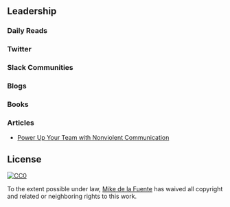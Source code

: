 ﻿## Leadership
### Daily Reads

### Twitter

### Slack Communities

### Blogs

### Books

### Articles
- [Power Up Your Team with Nonviolent Communication](http://firstround.com/review/power-up-your-team-with-nonviolent-communication-principles/)

## License

[![CC0](https://mirrors.creativecommons.org/presskit/buttons/88x31/svg/cc-zero.svg)](https://creativecommons.org/publicdomain/zero/1.0/)

To the extent possible under law, [Mike de la Fuente](http://twitter.highfiveboom.com) has waived all copyright and related or neighboring rights to this work.
